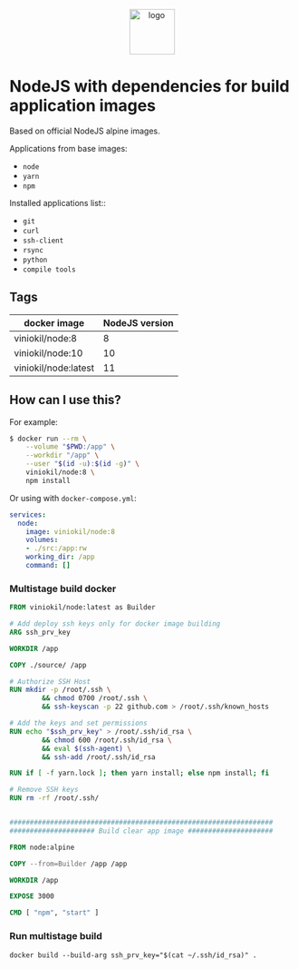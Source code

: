 <p align="center">
  <img alt="logo" src="https://hsto.org/webt/83/nk/0y/83nk0ym623xt8yit1b3pq9tj4cs.png" width="80" />
</p>


# NodeJS with dependencies for build application images

Based on official NodeJS alpine images.

Applications from base images:

- `node`
- `yarn`
- `npm`

Installed applications list::
- `git`
- `curl`
- `ssh-client`
- `rsync`
- `python`
- `compile tools`

## Tags

| docker image         | NodeJS version |
| -------------------- | -------------- |
| viniokil/node:8      | 8              |
| viniokil/node:10     | 10             |
| viniokil/node:latest | 11             |

## How can I use this?

For example:

```bash
$ docker run --rm \
    --volume "$PWD:/app" \
    --workdir "/app" \
    --user "$(id -u):$(id -g)" \
    viniokil/node:8 \
    npm install
```

Or using with `docker-compose.yml`:

```yml
services:
  node:
    image: viniokil/node:8
    volumes:
    - ./src:/app:rw
    working_dir: /app
    command: []
```

### Multistage build docker

```Dockerfile
FROM viniokil/node:latest as Builder

# Add deploy ssh keys only for docker image building
ARG ssh_prv_key

WORKDIR /app

COPY ./source/ /app

# Authorize SSH Host
RUN mkdir -p /root/.ssh \
        && chmod 0700 /root/.ssh \
        && ssh-keyscan -p 22 github.com > /root/.ssh/known_hosts

# Add the keys and set permissions
RUN echo "$ssh_prv_key" > /root/.ssh/id_rsa \
        && chmod 600 /root/.ssh/id_rsa \
        && eval $(ssh-agent) \
        && ssh-add /root/.ssh/id_rsa 

RUN if [ -f yarn.lock ]; then yarn install; else npm install; fi

# Remove SSH keys
RUN rm -rf /root/.ssh/


#################################################################
##################### Build clear app image #####################

FROM node:alpine

COPY --from=Builder /app /app

WORKDIR /app

EXPOSE 3000

CMD [ "npm", "start" ]
```


### Run multistage build
```shell
docker build --build-arg ssh_prv_key="$(cat ~/.ssh/id_rsa)" .
```

